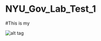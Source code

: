 # NYU_Gov_Lab_Test_1

#This is my

![alt tag](https://cloud.githubusercontent.com/assets/11323067/12528210/5af2a826-c154-11e5-971f-a581738beacf.png)
